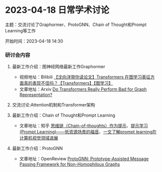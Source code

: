 # 2023-04-18 日常学术讨论

主题：交流讨论了Graphormer、ProtoGNN、Chain of Thought和Prompt Learning等工作

开始时间：2023-04-18 14:30

### 研讨会内容

1.  最新工作介绍：图神经网络最新工作Graphormer

    - 视频地址：Bilibili [【沈向洋带你读论文】Transformers 在图学习表征方面真的表现不佳吗？【Transformers】【图学习】](https://www.bilibili.com/video/BV1GL411R7h7/?spm_id_from=333.337.search-card.all.click)
    - 文章地址：Arxiv [Do Transformers Really Perform Bad for Graph Representation?](https://arxiv.org/abs/2106.05234)
 
2.  交流讨论:Attention机制和Transformer架构
3.  最新工作介绍：Chain of Thought和Prompt Learning
    - 文章地址：知乎 [思维链（Chain-of-thoughts）作为提示](https://zhuanlan.zhihu.com/p/493533589)、[提示学习(Prompt Learning)——低资源场景的福音](https://zhuanlan.zhihu.com/p/406291495?utm_medium=social&utm_oi=629375409599549440)、[一文了解prompt learning在计算机视觉领域进展](https://zhuanlan.zhihu.com/p/581609468)
4.  最新工作介绍：ProtoGNN

    - 文章地址：OpenReview [ProtoGNN: Prototype-Assisted Message Passing Framework for Non-Homophilous Graphs ](https://openreview.net/forum?id=LeZ39Gkwbi0)
